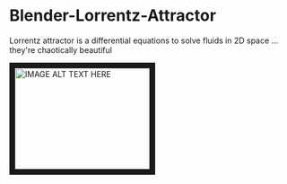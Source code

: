 # Blender-Lorrentz-Attractor
Lorrentz attractor is a differential equations to solve fluids in 2D space ... they're chaotically beautiful

<a href="http://www.youtube.com/watch?feature=player_embedded&v=-uNLF6hfHA4
" target="_blank"><img src="http://img.youtube.com/vi/-uNLF6hfHA4/0.jpg" 
alt="IMAGE ALT TEXT HERE" width="240" height="180" border="10" /></a>

